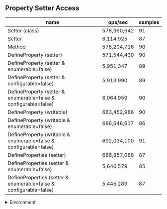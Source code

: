 ## Property Setter Access

|name|ops/sec|samples|
|-|-|-|
|Setter (class)|578,360,642|91|
|Setter|6,114,925|87|
|Method|578,204,716|90|
|DefineProperty (setter)|571,544,430|90|
|DefineProperty (setter & enumerable=false)|5,951,347|89|
|DefineProperty (setter & configurable=false)|5,913,990|89|
|DefineProperty (setter & enumerable=false & configurable=false)|6,064,959|90|
|DefineProperty (writable)|683,452,986|90|
|DefineProperty (writable & enumerable=false)|686,646,617|86|
|DefineProperty (writable & enumerable=false & configurable=false)|692,034,100|91|
|DefineProperties (setter)|686,857,088|87|
|DefineProperties (setter & enumerable=false)|5,646,579|85|
|DefineProperties (setter & enumerable=false & configurable=false)|5,445,289|87|


<details>
<summary>Environment</summary>

* __Machine:__ linux x64 | 2 vCPUs | 6.8GB Mem
* __Run:__ Tue Oct 24 2023 17:22:29 GMT+0000 (Coordinated Universal Time)
</details>

<!--
{"environment":{"platform":"linux","arch":"x64","cpus":2,"totalMemory":6.7597503662109375},"benchmarks":[{"name":"Setter (class)","opsSec":578360641.9612421,"samples":8},{"name":"Setter","opsSec":6114925.216746814,"samples":4},{"name":"Method","opsSec":578204715.9669001,"samples":9},{"name":"DefineProperty (setter)","opsSec":571544429.5353497,"samples":6},{"name":"DefineProperty (setter & enumerable=false)","opsSec":5951347.333658515,"samples":9},{"name":"DefineProperty (setter & configurable=false)","opsSec":5913990.215706207,"samples":4},{"name":"DefineProperty (setter & enumerable=false & configurable=false)","opsSec":6064958.902013326,"samples":4},{"name":"DefineProperty (writable)","opsSec":683452985.684821,"samples":6},{"name":"DefineProperty (writable & enumerable=false)","opsSec":686646616.8445038,"samples":6},{"name":"DefineProperty (writable & enumerable=false & configurable=false)","opsSec":692034099.7572569,"samples":8},{"name":"DefineProperties (setter)","opsSec":686857087.8852257,"samples":6},{"name":"DefineProperties (setter & enumerable=false)","opsSec":5646578.867567056,"samples":7},{"name":"DefineProperties (setter & enumerable=false & configurable=false)","opsSec":5445288.962831583,"samples":4}]}-->
